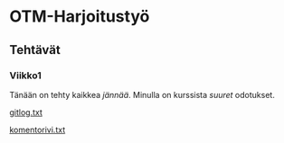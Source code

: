 # **OTM-Harjoitustyö**

## **Tehtävät**

### **Viikko1**

Tänään on tehty kaikkea *jännää*.
Minulla on kurssista *suuret* odotukset.

[gitlog.txt](https://github.com/Savolainen95/otm-harjoitustyo/blob/master/laskarit/viikko1/gitlog.txt)

[komentorivi.txt](https://github.com/Savolainen95/otm-harjoitustyo/blob/master/laskarit/viikko1/komentorivi.txt)
